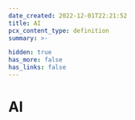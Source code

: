 ```yaml
---
date_created: 2022-12-01T22:21:52
title: AI
pcx_content_type: definition
summary: >-

hidden: true
has_more: false
has_links: false
---
```


# AI
